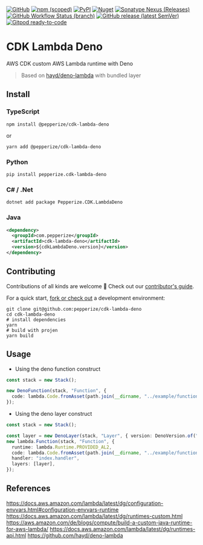 [![GitHub](https://img.shields.io/github/license/pepperize/cdk-lambda-deno?style=flat-square)](https://github.com/pepperize/cdk-lambda-deno/blob/main/LICENSE)
[![npm (scoped)](https://img.shields.io/npm/v/@pepperize/cdk-lambda-deno?style=flat-square)](https://www.npmjs.com/package/@pepperize/cdk-lambda-deno)
[![PyPI](https://img.shields.io/pypi/v/pepperize.cdk-lambda-deno?style=flat-square)](https://pypi.org/project/pepperize.cdk-lambda-deno/)
[![Nuget](https://img.shields.io/nuget/v/Pepperize.CDK.LambdaDeno?style=flat-square)](https://www.nuget.org/packages/Pepperize.CDK.LambdaDeno/)
[![Sonatype Nexus (Releases)](https://img.shields.io/nexus/r/com.pepperize/cdk-lambda-deno?server=https%3A%2F%2Fs01.oss.sonatype.org%2F&style=flat-square)](https://s01.oss.sonatype.org/content/repositories/releases/com/pepperize/cdk-lambda-deno/)
[![GitHub Workflow Status (branch)](https://img.shields.io/github/workflow/status/pepperize/cdk-lambda-deno/release/main?label=release&style=flat-square)](https://github.com/pepperize/cdk-lambda-deno/actions/workflows/release.yml)
[![GitHub release (latest SemVer)](https://img.shields.io/github/v/release/pepperize/cdk-lambda-deno?sort=semver&style=flat-square)](https://github.com/pepperize/cdk-lambda-deno/releases)
[![Gitpod ready-to-code](https://img.shields.io/badge/Gitpod-ready--to--code-blue?logo=gitpod&style=flat-square)](https://gitpod.io/#https://github.com/pepperize/cdk-lambda-deno)

# CDK Lambda Deno

AWS CDK custom AWS Lambda runtime with Deno

> Based on [hayd/deno-lambda](https://github.com/hayd/deno-lambda) with bundled layer

## Install

### TypeScript

```shell
npm install @pepperize/cdk-lambda-deno
```

or

```shell
yarn add @pepperize/cdk-lambda-deno
```

### Python

```shell
pip install pepperize.cdk-lambda-deno
```

### C\# / .Net

```
dotnet add package Pepperize.CDK.LambdaDeno
```

### Java

```xml
<dependency>
  <groupId>com.pepperize</groupId>
  <artifactId>cdk-lambda-deno</artifactId>
  <version>${cdkLambdaDeno.version}</version>
</dependency>
```

## Contributing

Contributions of all kinds are welcome :rocket: Check out our [contributor's guide](https://github.com/pepperize/cdk-lambda-deno/blob/main/CONTRIBUTING.md).

For a quick start, [fork or check out](https://github.com/pepperize/cdk-lambda-deno/fork) a development environment:

```shell
git clone git@github.com:pepperize/cdk-lambda-deno
cd cdk-lambda-deno
# install dependencies
yarn
# build with projen
yarn build
```

## Usage

- Using the deno function construct

```typescript
const stack = new Stack();

new DenoFunction(stack, "Function", {
  code: lambda.Code.fromAsset(path.join(__dirname, "../example/function")),
});
```

- Using the deno layer construct

```typescript
const stack = new Stack();

const layer = new DenoLayer(stack, "Layer", { version: DenoVersion.of("1.23.3") });
new lambda.Function(stack, "Function", {
  runtime: lambda.Runtime.PROVIDED_AL2,
  code: lambda.Code.fromAsset(path.join(__dirname, "../example/function")),
  handler: "index.handler",
  layers: [layer],
});
```

## References

https://docs.aws.amazon.com/lambda/latest/dg/configuration-envvars.html#configuration-envvars-runtime
https://docs.aws.amazon.com/lambda/latest/dg/runtimes-custom.html
https://aws.amazon.com/de/blogs/compute/build-a-custom-java-runtime-for-aws-lambda/
https://docs.aws.amazon.com/lambda/latest/dg/runtimes-api.html
https://github.com/hayd/deno-lambda
